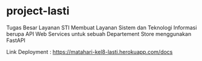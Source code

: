 # project-lasti
Tugas Besar Layanan STI
Membuat Layanan Sistem dan Teknologi Informasi berupa API Web Services untuk sebuah Departement Store menggunakan FastAPI

Link Deployment : https://matahari-kel8-lasti.herokuapp.com/docs
